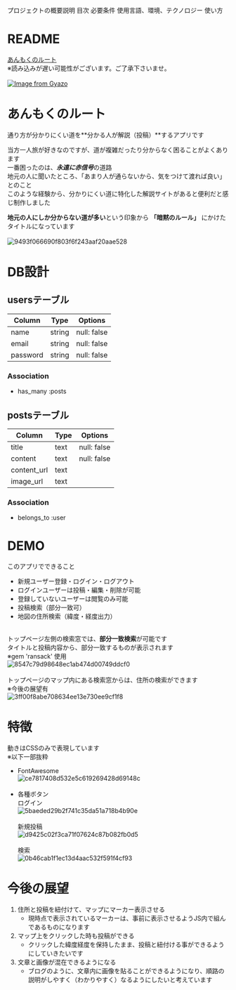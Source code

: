 プロジェクトの概要説明
目次
必要条件
使用言語、環境、テクノロジー
使い方

# README
[あんもくのルート](https://implicit-route.herokuapp.com/)  
※読み込みが遅い可能性がございます。ご了承下さいませ。
<br>
<br>
[![Image from Gyazo](https://i.gyazo.com/9433436aca4eeac04d3857f60b4d8bf3.png)](https://gyazo.com/9433436aca4eeac04d3857f60b4d8bf3)

# あんもくのルート
通り方が分かりにくい道を**分かる人が解説（投稿）**するアプリです<br>

当方一人旅が好きなのですが、道が複雑だったり分からなく困ることがよくあります  
一番困ったのは、***永遠に赤信号***の道路  
地元の人に聞いたところ、「あまり人が通らないから、気をつけて渡れば良い」とのこと  
このような経験から、分かりにくい道に特化した解説サイトがあると便利だと感じ制作しました<br>

**地元の人にしか分からない道が多い**という印象から **「暗黙のルール」** にかけたタイトルになっています
<br>
<br>
![9493f066690f803f6f243aaf20aae528](https://user-images.githubusercontent.com/60647249/78006468-07a8e380-7378-11ea-87d2-772c890c6124.gif)

# DB設計
## usersテーブル
|Column|Type|Options|
|------|----|-------|
|name|string|null: false|
|email|string|null: false|
|password|string|null: false|
### Association
- has_many :posts

## postsテーブル
|Column|Type|Options|
|------|----|-------|
|title|text|null: false|
|content|text|null: false|
|content_url|text||
|image_url|text||
### Association
- belongs_to :user

# DEMO
このアプリでできること
- 新規ユーザー登録・ログイン・ログアウト
- ログインユーザーは投稿・編集・削除が可能
- 登録していないユーザーは閲覧のみ可能
- 投稿検索（部分一致可）
- 地図の住所検索（緯度・経度出力）<br><br>

トップページ左側の検索窓では、**部分一致検索**が可能です  
タイトルと投稿内容から、部分一致するものが表示されます  
※gem 'ransack' 使用<br>
![8547c79d98648ec1ab474d00749ddcf0](https://user-images.githubusercontent.com/60647249/78041116-502dc480-73ab-11ea-9baf-6ef2bbc948ca.gif)
<br><br>
トップページのマップ内にある検索窓からは、住所の検索ができます  
※今後の展望有<br>
![3ff00f8abe708634ee13e730ee9cf1f8](https://user-images.githubusercontent.com/60647249/78006360-dfb98000-7377-11ea-847c-1891086232d1.gif)
 
# 特徴
動きはCSSのみで表現しています  
※以下一部抜粋  
- FontAwesome<br>
![ce7817408d532e5c619269428d69148c](https://user-images.githubusercontent.com/60647249/78027119-c9232100-7397-11ea-8d5e-58b4613ddd1e.gif)<br><br>
- 各種ボタン  
ログイン<br>
![5baeded29b2f741c35da51a718b4b90e](https://user-images.githubusercontent.com/60647249/78027556-857ce700-7398-11ea-8cef-069038ddcc7d.gif)<br><br>
新規投稿  
![d9425c02f3ca71f07624c87b082fb0d5](https://user-images.githubusercontent.com/60647249/78027400-4189e200-7398-11ea-9004-31536fbea002.gif)<br><br>
検索<br>
![0b46cab1f1ec13d4aac532f591f4cf93](https://user-images.githubusercontent.com/60647249/78027738-d260bd80-7398-11ea-8350-5278b2446f48.gif)  

# 今後の展望
1. 住所と投稿を紐付けて、マップにマーカー表示させる
   - 現時点で表示されているマーカーは、事前に表示させるようJS内で組んであるものになります
2. マップ上をクリックした時も投稿ができる
   - クリックした緯度経度を保持したまま、投稿と紐付ける事ができるようにしていきたいです
3. 文章と画像が混在できるようになる
   - ブログのように、文章内に画像を貼ることができるようになり、順路の説明がしやすく（わかりやすく）なるようにしたいと考えています